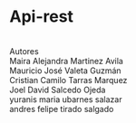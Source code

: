 # Api-rest
<br>
Autores
<br>
Maira Alejandra Martinez Avila
<br>
Mauricio José Valeta Guzmán
<br>
Cristian Camilo Tarras Marquez 
<br>
Joel David Salcedo Ojeda
<br>
yuranis maria ubarnes salazar
<br>
andres felipe tirado salgado 
